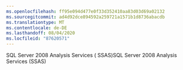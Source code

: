 ```yaml
---
ms.openlocfilehash: ff95e094d477e0f33d352410aa83d03d69a02132
ms.sourcegitcommit: ad4d92dce894592a259721a1571b1d8736abacdb
ms.translationtype: MT
ms.contentlocale: de-DE
ms.lasthandoff: 08/04/2020
ms.locfileid: "87620571"
---
```

<span data-ttu-id="52a68-101">SQL Server 2008 Analysis Services \( SSAS\)</span><span class="sxs-lookup"><span data-stu-id="52a68-101">SQL Server 2008 Analysis Services \(SSAS\)</span></span>
